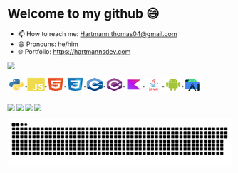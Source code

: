 # Welcome to my github 😄
- 📫 How to reach me: Hartmann.thomas04@gmail.com
- 😄 Pronouns: he/him
- 🌐 Portfolio: https://hartmannsdev.com

<div>
  <a href="https://github.com/ThomasHartmannDev">
    <picture>
  <source
    srcset="https://github-readme-stats.vercel.app/api?username=ThomasHartmannDev&show_icons=true&theme=dracula"
    media="(prefers-color-scheme: dracula)"
  />
  <source
    srcset="https://github-readme-stats.vercel.app/api?username=ThomasHartmannDev&show_icons=true"
    media="(prefers-color-scheme: light), (prefers-color-scheme: no-preference)"
  />
  <img src="https://github-readme-stats.vercel.app/api?username=ThomasHartmannDev&theme=dracula&include_all_commits=true&count_private=true"" />
</picture>
<!--  <img height="180em" src="https://github-readme-stats.vercel.app/api?username=ThomasHartmannDev&show_icons=true&theme=dracula&include_all_commits=true&count_private=true"/> -->
 <!-- <img height="180em" src="https://github-readme-stats.vercel.app/api/top-langs/?username=ThomasHartmannDev&layout=compact&langs_count=7&theme=dracula"/> -->
</div>
<div style="display: inline_block"><br>
  <img align="center" alt="Thomas-Python" height="30" width="40" src="https://raw.githubusercontent.com/devicons/devicon/master/icons/python/python-original.svg">
  <img align="center" alt="Thomas-Js" height="30" width="40" src="https://raw.githubusercontent.com/devicons/devicon/master/icons/javascript/javascript-plain.svg">
  <img align="center" alt="Thomas-HTML" height="30" width="40" src="https://raw.githubusercontent.com/devicons/devicon/master/icons/html5/html5-original.svg">
  <img align="center" alt="Thomas-CSS" height="30" width="40" src="https://raw.githubusercontent.com/devicons/devicon/master/icons/css3/css3-original.svg">
  <img align="center" alt="Thomas-CPP" height="30" width="40" src="https://github.com/devicons/devicon/raw/master/icons/cplusplus/cplusplus-original.svg">
  <img align="center" alt="Thomas-CSharp" height="30" width="40" src="https://github.com/devicons/devicon/raw/master/icons/csharp/csharp-original.svg">
  <img align="center" alt="Thomas-KT" height="30" width="40" src="https://raw.githubusercontent.com/devicons/devicon/master/icons/kotlin/kotlin-original.svg">
  <img align="center" alt="Thomas-Java" height="30" width="40" src="https://raw.githubusercontent.com/devicons/devicon/master/icons/java/java-original-wordmark.svg">
  <img align="center" alt="Thomas-Android" height="30" width="40" src="https://raw.githubusercontent.com/devicons/devicon/master/icons/android/android-original.svg">
  <img align="center" alt="Thomas-AndroidStudio" height="30" width="40" src="https://github.com/devicons/devicon/raw/master/icons/androidstudio/androidstudio-original.svg">
</div>
  
  ##
 
<div> 
<a href="https://instagram.com/the_yuukis" target="_blank"><img src="https://img.shields.io/badge/-Instagram-%23E4405F?style=for-the-badge&logo=instagram&logoColor=white" target="_blank"></a>
<a href="https://www.twitch.tv/yuuk1s" target="_blank"><img src="https://img.shields.io/badge/Twitch-9146FF?style=for-the-badge&logo=twitch&logoColor=white" target="_blank"></a>  
<a href = "mailto:hartmann.thomas04@gmail.com"><img src="https://img.shields.io/badge/-Gmail-%23333?style=for-the-badge&logo=gmail&logoColor=white" target="_blank"></a>
<a href="https://www.linkedin.com/in/thomashartmanndev/" target="_blank"><img src="https://img.shields.io/badge/-LinkedIn-%230077B5?style=for-the-badge&logo=linkedin&logoColor=white" target="_blank"></a> 
 
  ![Snake animation](https://github.com/ThomasHartmannDev/ThomasHartmannDev/blob/output/github-contribution-grid-snake.svg) 
</div>

